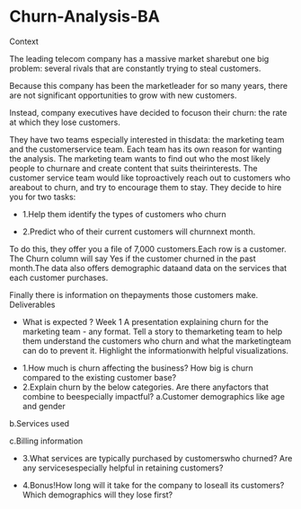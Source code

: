 # Churn-Analysis-BA
Context


The leading telecom company has a massive market sharebut one big problem: several rivals that are constantly trying to steal customers.

Because this company has been the marketleader for so many years, there are not significant opportunities to grow with new customers.


Instead, company executives have decided to focuson their churn: the rate at which they lose customers.

They have two teams especially interested in thisdata: the marketing team and the customerservice team.  Each team has its own reason for wanting the analysis. 
The marketing team wants to find out who the most likely people to churnare and create content that suits theirinterests.  The customer service team would like toproactively reach out to customers who areabout to churn, and try to encourage them to stay.
They decide to hire you for two tasks:

* 1.Help them identify the types of customers who churn

* 2.Predict who of their current customers will churnnext month.

To do this, they offer you a file of 7,000 customers.Each row is a customer.  The Churn column will say Yes if the customer churned in the past month.The data also offers demographic dataand data on the services that each customer purchases.

Finally there is information on thepayments those customers make.
Deliverables 

- What is expected ? 
Week 1 
A presentation explaining churn for the marketing team - any format. Tell a story to themarketing team to help them understand the customers who churn and what the marketingteam can do to prevent it.  Highlight the informationwith helpful visualizations.
* 1.How much is churn affecting the business? How big is churn compared to the existing customer base?
* 2.Explain churn by the below categories. Are there anyfactors that combine to beespecially impactful?
a.Customer demographics like age and gender

b.Services used

c.Billing information


* 3.What services are typically purchased by customerswho churned? Are any servicesespecially helpful in retaining customers?

* 4.Bonus!How long will it take for the company to loseall its customers?
Which demographics will they lose first?
